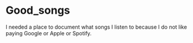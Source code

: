 # Good_songs
I needed a place to document what songs I listen to because I do not like paying Google or Apple or Spotify.
